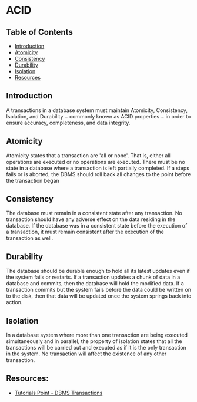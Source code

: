 # ACID

## Table of Contents

* [Introduction](#introduction)
* [Atomicity](#atomicity)
* [Consistency](#consistency)
* [Durability](#durability)
* [Isolation](#isolation)
* [Resources](#resources)

## Introduction

A transactions in a database system must maintain Atomicity, Consistency, Isolation, and Durability − commonly known as ACID properties − in order to ensure accuracy, completeness, and data integrity.

## Atomicity

Atomicity states that a transaction are 'all or none'. That is, either all operations are executed or no operations are executed. There must be no state in a database where a transaction is left partially completed. If a steps fails or is aborted, the DBMS should roll back all changes to the point before the transaction began

## Consistency

The database must remain in a consistent state after any transaction. No transaction should have any adverse effect on the data residing in the database. If the database was in a consistent state before the execution of a transaction, it must remain consistent after the execution of the transaction as well.

## Durability

The database should be durable enough to hold all its latest updates even if the system fails or restarts. If a transaction updates a chunk of data in a database and commits, then the database will hold the modified data. If a transaction commits but the system fails before the data could be written on to the disk, then that data will be updated once the system springs back into action.

## Isolation

In a database system where more than one transaction are being executed simultaneously and in parallel, the property of isolation states that all the transactions will be carried out and executed as if it is the only transaction in the system. No transaction will affect the existence of any other transaction.

## Resources:

* [Tutorials Point - DBMS Transactions](https://www.tutorialspoint.com/dbms/dbms_transaction.htm)
